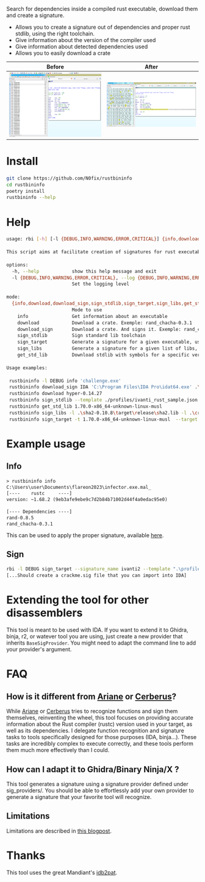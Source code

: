 Search for dependencies inside a compiled rust executable, download them and create a signature.

- Allows you to create a signature out of dependencies and proper rust stdlib, using the right toolchain.
- Give information about the version of the compiler used
- Give information about detected dependencies used
- Allows you to easily download a crate


| Before         | After         |
| -------------- | ------------- |
| ![Before](https://raw.githubusercontent.com/N0fix/imgs/d859ce0cdb6f5ead0b19c6b202a2fa5599365e2f/Screenshot%202023-12-22%20002750.png) | ![After](https://raw.githubusercontent.com/N0fix/imgs/d859ce0cdb6f5ead0b19c6b202a2fa5599365e2f/Screenshot%202023-12-22%20003431.png) |


# Install

```bash
git clone https://github.com/N0fix/rustbininfo
cd rustbininfo
poetry install
rustbininfo --help
```

# Help

```bash
usage: rbi [-h] [-l {DEBUG,INFO,WARNING,ERROR,CRITICAL}] {info,download,download_sign,sign_stdlib,sign_target,sign_libs,get_std_lib} ...

This script aims at facilitate creation of signatures for rust executables. It can detect dependencies and rustc version used in a target, and create signatures using a signature provider.

options:
  -h, --help            show this help message and exit
  -l {DEBUG,INFO,WARNING,ERROR,CRITICAL}, --log {DEBUG,INFO,WARNING,ERROR,CRITICAL}
                        Set the logging level

mode:
  {info,download,download_sign,sign_stdlib,sign_target,sign_libs,get_std_lib}
                        Mode to use
    info                Get information about an executable
    download            Download a crate. Exemple: rand_chacha-0.3.1
    download_sign       Download a crate. And signs it. Exemple: rand_chacha-0.3.1
    sign_stdlib         Sign standard lib toolchain
    sign_target         Generate a signature for a given executable, using choosed signature provider
    sign_libs           Generate a signature for a given list of libs, using choosed signature provider
    get_std_lib         Download stdlib with symbols for a specific version of rustc

Usage examples:

 rustbininfo -l DEBUG info 'challenge.exe'
 rustbininfo download_sign IDA 'C:\Program Files\IDA Pro\idat64.exe' .\sigmake.exe hyper-0.14.27 1.70.0-x86_64-unknown-linux-gnu
 rustbininfo download hyper-0.14.27
 rustbininfo sign_stdlib --template ./profiles/ivanti_rust_sample.json -t 1.70.0-x86_64-unknown-linux-musl IDA ~/idat64 ~/sigmake
 rustbininfo get_std_lib 1.70.0-x86_64-unknown-linux-musl
 rustbininfo sign_libs -l .\sha2-0.10.8\target\release\sha2.lib -l .\crypt-0.4.2\target\release\crypt.lib IDA 'C:\Program Files\IDA Pro\idat64.exe' .\sigmake.exe
 rustbininfo sign_target -t 1.70.0-x86_64-unknown-linux-musl  --target ~/Downloads/target --no-std --signature_name malware_1.70.0_musl
```

# Example usage

## Info

```
> rustbininfo info C:\Users\user\Documents\flareon2023\infector.exe.mal_ 
[----    rustc     ----]
version: ~1.68.2 (9eb3afe9ebe9c7d2b84b71002d44f4a0edac95e0)

[---- Dependencies ----]
rand-0.8.5
rand_chacha-0.3.1
```

This can be used to apply the proper signature, available [here](https://github.com/N0fix/rust-std-sigs).

## Sign
```bash
rbi -l DEBUG sign_target --signature_name ivanti2 --template ".\profiles\size_opt.json" -p release -t 1.70.0-x86_64-unknown-linux-gnu --no-std --target ".\samples\target" IDA 'C:\Program Files\IDA Pro 8.3\idat64' "C:\Users\user\Downloads\sigmake.exe"
[...Should create a crackme.sig file that you can import into IDA]
```

# Extending the tool for other disassemblers

This tool is meant to be used with IDA. If you want to extend it to Ghidra, binja, r2, or watever tool you are using, just create a new provider that inherits `BaseSigProvider`. You might need to adapt the command line to add your provider's argument.

# FAQ

## How is it different from [Ariane](https://github.com/N0fix/Ariane) or [Cerberus](https://github.com/h311d1n3r/Cerberus/tree/main)?

While [Ariane](https://github.com/N0fix/Ariane) or [Cerberus](https://github.com/h311d1n3r/Cerberus/tree/main) tries to recognize functions and sign them themselves, reinventing the wheel, this tool focuses on providing accurate information about the Rust compiler (rustc) version used in your target, as well as its dependencies. I delegate function recognition and signature tasks to tools specifically designed for those purposes (IDA, binja...). These tasks are incredibly complex to execute correctly, and these tools perform them much more effectively than I could.

## How can I adapt it to Ghidra/Binary Ninja/X ?

This tool generates a signature using a signature provider defined under sig_providers/. You should be able to effortlessly add your own provider to generate a signature that your favorite tool will recognize.

## Limitations

Limitations are described in [this blogpost](https://nofix.re/posts/2024-11-02-rust-symbs/).

# Thanks

This tool uses the great Mandiant's [idb2pat](https://github.com/mandiant/flare-ida/blob/master/python/flare/idb2pat.py).
